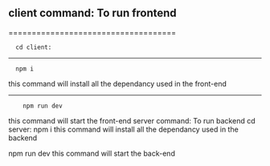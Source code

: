 
client command: To run frontend
---------------
====================================

      cd client:
----------------
      npm i


this command will install all the dependancy used in the front-end

---------------------
        npm run dev
  
this command will start the front-end
server command: To run backend
  cd server:
  npm i
this command will install all the dependancy used in the backend

  npm run dev
this command will start the back-end
